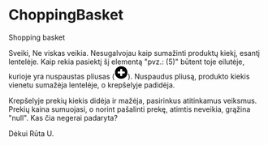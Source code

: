 # ChoppingBasket
Shopping basket

Sveiki,
Ne viskas veikia. 
Nesugalvojau kaip sumažinti produktų kiekį, esantį lentelėje. Kaip rekia pasiektį šį elementą 
"pvz.: (<td class="kiekis">5</td>)" būtent toje eilutėje, kurioje yra nuspaustas pliusas
(<img src="./Images/glyphicons-191-circle-plus.png" class="icon-cart basket-plus">).
Nuspaudus pliusą, produkto kiekis vienetu sumažėja lentelėje, o krepšelyje padidėja. 

Krepšelyje prekių kiekis didėja ir mažėja, pasirinkus atitinkamus veiksmus. Prekių kaina sumuojasi, o norint pašalinti prekę, atimtis neveikia, grąžina "null". Kas čia negerai padaryta? 

Dėkui
Rūta U.


